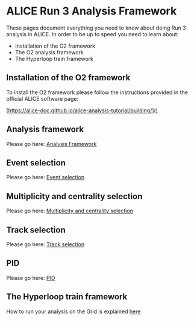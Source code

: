# ALICE Run 3 Analysis Framework

These pages document everything you need to know about doing Run 3 analysis in ALICE. In order to be up to speed you need to learn about:
* Installation of the O2 framework
* The O2 analysis framework
* The Hyperloop train framework

## Installation of the O2 framework

To install the O2 framework please follow the instructions provided in the official ALICE software page:

[https://alice-doc.github.io/alice-analysis-tutorial/building/]()

## Analysis framework

Please go here: [Analysis Framework](framework.md)

## Event selection

Please go here: [Event selection](evsel.md)

## Multiplicity and centrality selection

Please go here: [Multiplicity and centrality selection](mult.md)

## Track selection

Please go here: [Track selection](tracksel.md)

## PID

Please go here: [PID](pid.md)

## The Hyperloop train framework

How to run your analysis on the Grid is explained [here](hyperloop.md)
